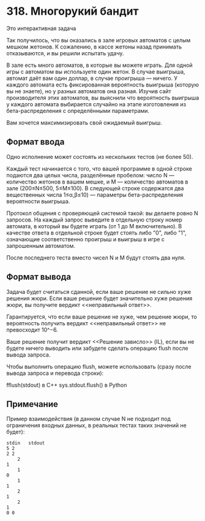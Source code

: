 # 318. Многорукий бандит

Это интерактивная задача

Так получилось, что вы оказались в зале игровых автоматов с целым мешком жетонов. К сожалению, в кассе жетоны назад принимать отказываются, и вы решили испытать удачу.

В зале есть много автоматов, в которые вы можете играть. Для одной игры с автоматом вы используете один жетон. В случае выигрыша, автомат даёт вам один доллар, в случае проигрыша — ничего. У каждого автомата есть фиксированная вероятность выигрыша (которую вы не знаете), но у разных автоматов она разная. Изучив сайт производителя этих автоматов, вы выяснили что вероятность выигрыша у каждого автомата выбирается случайно на этапе изготовления из бета-распределения с определёнными параметрами.

Вам хочется максимизировать свой ожидаемый выигрыш.

## Формат ввода

Одно исполнение может состоять из нескольких тестов (не более 50).

Каждый тест начинается с того, что вашей программе в одной строке подаются два целых числа, разделённые пробелом: число N — количество жетонов в вашем мешке, и M — количество автоматов в зале (200≤N≤500, 
5≤M≤100). В следующей строке содержатся два вещественных числа 
1≤α,β≤10) — параметры бета-распределения вероятности выигрыша.

Протокол общения с проверяющей системой такой: вы делаете ровно 
N запросов. На каждый запрос выведите в отдельную строку номер автомата, в который вы будете играть (от 
1 до M включительно). В качестве ответа в отдельной строке будет стоять либо "0", либо "1", означающие соответственно проигрыш и выигрыш в игре с запрошенным автоматом.

После последнего теста вместо чисел N и M будут стоять два нуля.

## Формат вывода

Задача будет считаться сданной, если ваше решение не сильно хуже решения жюри. Если ваше решение будет значительно хуже решения жюри, вы получите вердикт <<неправильный ответ>>.

Гарантируется, что если ваше решение не хуже, чем решение жюри, то вероятность получить вердикт <<неправильный ответ>> не превосходит 
10^−6.

Ваше решение получит вердикт <<Решение зависло>> (IL), если вы не будете ничего выводить или забудете сделать операцию flush после вывода запроса.

Чтобы выполнить операцию flush, можете использовать (сразу после вывода запроса и перевода строки):

fflush(stdout) в C++
sys.stdout.flush() в Python

## Примечание

Пример взаимодействия (в данном случае N не подходит под ограничения входных данных, в реальных тестах таких значений не будет):


```text
stdin	stdout
5 2	
2 2	
	2
1	
	1
0	
	1
1	
	2
1	
	2
1	
0 0	
```
